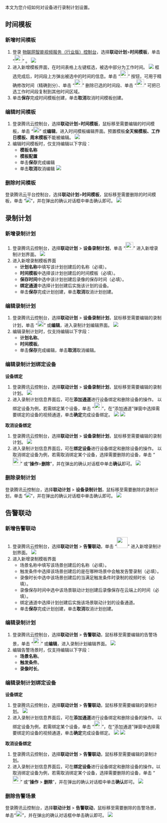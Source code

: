 本文为您介绍如何对设备进行录制计划设置。

## 时间模板

### 新增时间模板

1. 登录  [物联网智能视频服务（行业版）控制台](https://console.cloud.tencent.com/iot-video-industry)，选择**联动计划**>**时间模板**，单击 “<img src ="https://main.qcloudimg.com/raw/f972ef4ebc23c9308701be2e3a7d7eab.png" style ="margin:0;height:25px">” 。
![](https://qcloudimg.tencent-cloud.cn/raw/d8cd70f94ce73eb349f9769258e019fa.png)
2. 进入新增模板界面，在时间表格上左键框选，被选中部分为工作时间。
![](https://qcloudimg.tencent-cloud.cn/raw/755b5f56c5a02737938cca8e88bfb268.png)
框选完成后，时间段上方弹出被选中的时间的信息。单击 “<img src ="https://main.qcloudimg.com/raw/7c0f16a58e7c00b3f565aad7048b33f3.png" style ="margin:0;height:25px">” 按钮，可用于精确修改时间（精确到分）、单击 “<img src ="https://main.qcloudimg.com/raw/b43c566f0b3bba963539a61fd236c90c.png" style ="margin:0;height:25px">” 删除已选的时间段、单击 “<img src ="https://main.qcloudimg.com/raw/44efdc68eb9d1c7a4801fde5b6befcdf.png" style ="margin:0;height:25px">” 可把已选工作时间段复制到其他时间区域。
3. 单击**保存**完成时间模板创建，单击**取消**取消时间模板创建。

### 编辑时间模板

1. 登录腾讯云控制台，选择**联动计划**>**时间模板**，鼠标移至需要编辑的时间模板，单击 “<img src ="https://main.qcloudimg.com/raw/4c2fa5c98821333cc2c4bd09b799a1e9.png" style ="margin:0;height:20px">” 或**编辑**，进入时间模板编辑界面。预置模板**全天候模板、工作日模板、周末模板**不能被编辑。 
![](https://main.qcloudimg.com/raw/831a9561f1f6ffed9e0572c3ae23cf99.png)
2. 编辑时间模板时，仅支持编辑以下字段：
	- **模板名称**
	- **模板配置**
	- 单击**保存**完成编辑
	- 单击**取消**取消编辑
![](https://main.qcloudimg.com/raw/7493505f4555c599e4e9bafb4a624f62.png)


### 删除时间模板

登录腾讯云平台控制台，选择**联动计划**>**时间模板**，鼠标移至需要删除的时间模板，单击 “![](https://main.qcloudimg.com/raw/da15fedc320efb80f8d6462e3a9182ab.png)”，并在弹出的确认对话框中单击确认即可。
![](10.png)



## 录制计划

### 新增录制计划

1. 登录腾讯云控制台，选择**联动计划** > **设备录制计划**，单击 “<img src ="https://main.qcloudimg.com/raw/bd8b94ba38eb6d4cfd08ce7a53dbce99.png" style ="margin:0;height:25px">” 进入新增录制计划界面。
![](https://qcloudimg.tencent-cloud.cn/raw/8f351b6a1aefb928a28ed8390c4ca6c1.png)
2. 进入新增录制模板界面
	- **计划名称**中填写该计划创建后的名称（必填）。
	- **时间模板**中选择该计划创建后的时间模板（必填）。
	- **保存时间**中选中该计划创建后录像的保存时间（必填）。
	- **绑定通道**中选择计划创建后实施该计划的设备。
	- 单击**保存**完成计划创建，单击**取消**取消计划创建。

### 编辑录制计划

1. 登录腾讯云控制台，选择**联动计划** > **设备录制计划**，鼠标移至需要编辑的录制计划，单击 “<img src ="https://main.qcloudimg.com/raw/197aec9cc766b92c982d8a0f62a1df05.png" style ="margin:0;height:20px">” 或**编辑**，进入录制计划编辑界面。
![](https://qcloudimg.tencent-cloud.cn/raw/1e8591da47f04bf93239d41c262cfef7.png)
2. 编辑录制计划时，仅支持编辑以下字段：
	- **计划名称**。
	- **时间模板**。
	- 单击**保存**完成编辑，单击**取消**取消编辑。

### 编辑录制计划绑定设备

**设备绑定**

1. 登录腾讯云控制台，选择**联动计划** > **设备录制计划**，鼠标移至需要编辑的录制计划。
![](https://qcloudimg.tencent-cloud.cn/raw/e26ca3617fc4d25409083ecc332a0ab5.png)
2. 进入录制计划信息界面后，可在**添加通道**进行设备绑定和删除设备的操作。
以绑定设备为例，若需绑定某个设备，单击 “<img src ="https://main.qcloudimg.com/raw/723c4dd2c7f721859e39cff1570b136e.png" style ="margin:0;height:25px">”，在“添加通道”弹窗中选择需要绑定的设备的视频通道，单击**确定**完成设备绑定。
![](https://qcloudimg.tencent-cloud.cn/raw/8b3edd64fc43b824259a112fb7e87851.png)
![](https://qcloudimg.tencent-cloud.cn/raw/85d5aad7af788cb501f3b77c39ce70f1.png)

**取消设备绑定**

1. 登录腾讯云控制台，选择**联动计划** > **设备录制计划**，鼠标移至需要编辑的录制计划。
![](https://qcloudimg.tencent-cloud.cn/raw/34eb1e9bec32444199df1a2c12de0f2f.png)
2. 进入录制计划信息界面后，可在**绑定设备**进行设备绑定和删除设备的操作。
以取消绑定设备为例，若需取消绑定某个设备，选择需要删除的设备，单击 “<img src ="https://main.qcloudimg.com/raw/ab27ce6d09b9b0f90e4aef414ecd3f15.png" style ="margin:0;height:25px">” 或“**操作**>**删除**”，并在弹出的确认对话框中单击**确认**即可。
![](https://qcloudimg.tencent-cloud.cn/raw/3aadaf9ec87f689b7a28e568c233e22f.png)



### 删除录制计划

登录腾讯云控制台，选择**联动计划** > **设备录制计划**，鼠标移至需要删除的录制计划，单击 “![](https://main.qcloudimg.com/raw/765d2cd04ccf856ae50274d831ca7105.png)”，并在弹出的确认对话框中单击确认即可。
![](https://qcloudimg.tencent-cloud.cn/raw/a45361d84509e3ca65ae5fc6f37c3337.png)



## 告警联动
### 新增告警联动

1. 登录腾讯云控制台，选择**联动计划** > **告警联动**，单击 “<img src ="https://qcloudimg.tencent-cloud.cn/raw/9ea8b568e5e2aa99454cf7778f341446.png" style ="margin:0;height:35px">” 进入新增录制计划界面。
![](https://qcloudimg.tencent-cloud.cn/raw/299e6c0379ad93b99093ad0bc5a73f63.png)
2. 进入新增录制模板界面
	- 场景名称中填写该场景创建后的名称（必填）。
	- 触发条件中选择该场景创建后的是在哪种场景中会触发告警录制（必填）。
	- 录像时长中选中该场景创建后的当满足触发条件时录制的视频时长（必填）。
	- 录像保存时间中选中该场景联动计划创建后录像保存在云端上的时间（必填）。
	- 绑定通道中选择计划创建后实施该场景联动计划的设备通道。
	- 单击**保存**完成计划创建，单击**取消**取消计划创建。


### 编辑录制计划
1. 登录腾讯云控制台，选择**联动计划** > **告警联动**，鼠标移至需要编辑的告警场景，单击 “<img src ="https://qcloudimg.tencent-cloud.cn/raw/d46e06a047df8a46df2728f6af6c3d43.png" style ="margin:0;height:25px">” 或**编辑**，进入录制计划编辑界面。
![](https://qcloudimg.tencent-cloud.cn/raw/133f7528043c0b2183797738c728b123.png)
2. 编辑告警场景时，仅支持编辑以下字段：
	- **场景名称**。
	- **触发条件**。
	- **录像时长**。


### 编辑录制计划绑定设备

**设备绑定**

1. 登录腾讯云控制台，选择**联动计划** > **告警联动**，鼠标移至需要编辑的录制计划。
![](https://qcloudimg.tencent-cloud.cn/raw/e26ca3617fc4d25409083ecc332a0ab5.png)
2. 进入录制计划信息界面后，可在**添加通道**进行设备绑定和删除设备的操作。
以绑定设备为例，若需绑定某个设备，单击 “<img src ="https://main.qcloudimg.com/raw/723c4dd2c7f721859e39cff1570b136e.png" style ="margin:0;height:25px">”，在“添加通道”弹窗中选择需要绑定的设备的视频通道，单击**确定**完成设备绑定。
![](https://qcloudimg.tencent-cloud.cn/raw/ac4d82d68b2379ce1b91939fda55bcd9.png)
![](https://qcloudimg.tencent-cloud.cn/raw/d53dbadc0cbc3a06a18637e31964c668.png)

**取消设备绑定**

1. 登录腾讯云控制台，选择**联动计划** > **告警联动**，鼠标移至需要编辑的录制计划。
2. 进入录制计划信息界面后，可在**绑定设备**进行设备绑定和删除设备的操作。以取消绑定设备为例，若需取消绑定某个设备，选择需要删除的设备，单击 “<img src ="https://main.qcloudimg.com/raw/ab27ce6d09b9b0f90e4aef414ecd3f15.png" style ="margin:0;height:25px">” 或“**操作** > **删除**”，并在弹出的确认对话框中单击**确认**即可。
![](https://qcloudimg.tencent-cloud.cn/raw/97d62352d5309809bb13a6735c14e023.png)


### 删除告警场景
登录腾讯云控制台，选择**联动计划** > **告警联动**，鼠标移至需要删除的告警场景，单击“<img src ="https://qcloudimg.tencent-cloud.cn/raw/d053547d0d6c7d517cacc56147fad4e6.png" style ="margin:0;height:20px">”，并在弹出的确认对话框中单击确认即可。
![](https://qcloudimg.tencent-cloud.cn/raw/b2a0add8e48cd537b973bdf385831af3.png)
